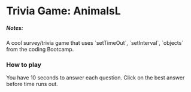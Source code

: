<h1>Trivia Game: AnimalsL</h1>

<h5>Notes:</h5>
A cool survey/trivia game that uses `setTimeOut`, `setInterval`, `objects` from the coding Bootcamp.

<h3>How to play</h3>
<p>You have 10 seconds to answer each question. Click on the best answer before time runs out.</p>
